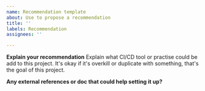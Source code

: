 ```yaml
---
name: Recommendation template
about: Use to propose a recommendation
title: ''
labels: Recommendation
assignees: ''

---
```


**Explain your recommendation**
Explain what CI/CD tool or practise could be add to this project. It's okay if it's overkill or duplicate with something, that's the goal of this project.

**Any external references or doc that could help setting it up?**
